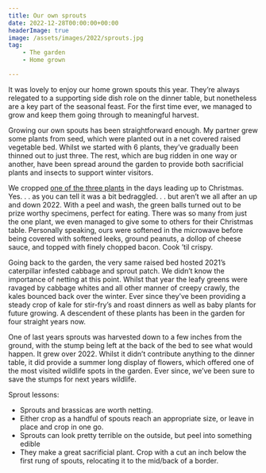 ```yaml
---
title: Our own sprouts
date: 2022-12-28T00:00:00+00:00
headerImage: true
image: /assets/images/2022/sprouts.jpg
tag: 
    - The garden
    - Home grown

---
```


It was lovely to enjoy our home grown spouts this year. They’re always relegated to a supporting side dish role on the dinner table, but nonetheless are a key part of the seasonal feast. For the first time ever, we managed to grow and keep them going through to meaningful harvest.

Growing our own spouts has been straightforward enough. My partner grew some plants from seed, which were planted out in a net covered raised vegetable bed. Whilst we started with 6 plants, they’ve gradually been thinned out to just three. The rest, which are bug ridden in one way or another, have been spread around the garden to provide both sacrificial plants and insects to support winter visitors.

We cropped [one of the three plants](https://youtube.com/shorts/V1VsDl6_ggw) in the days leading up to Christmas. Yes. . . as you can tell it was a bit bedraggled. . . but aren’t we all after an up and down 2022. With a peel and wash, the green balls turned out to be prize worthy specimens, perfect for eating. There was so many from just the one plant, we even managed to give some to others for their Christmas table. Personally speaking, ours were softened in the microwave before being covered with softened leeks, ground peanuts, a dollop of cheese sauce, and topped with finely chopped bacon. Cook ’til crispy.

Going back to the garden, the very same raised bed hosted 2021’s caterpillar infested cabbage and sprout patch. We didn’t know the importance of netting at this point. Whilst that year the leafy greens were ravaged by cabbage whites and all other manner of creepy crawly, the kales bounced back over the winter. Ever since they’ve been providing a steady crop of kale for stir-fry’s and roast dinners as well as baby plants for future growing. A descendent of these plants has been in the garden for four straight years now.

One of last years sprouts was harvested down to a few inches from the ground, with the stump being left at the back of the bed to see what would happen. It grew over 2022. Whilst it didn’t contribute anything to the dinner table, it did provide a summer long display of flowers, which offered one of the most visited wildlife spots in the garden. Ever since, we’ve been sure to save the stumps for next years wildlife.

Sprout lessons:

- Sprouts and brassicas are worth netting.
- Either crop as a handful of spouts reach an appropriate size, or leave in place and crop in one go.
- Sprouts can look pretty terrible on the outside, but peel into something edible
- They make a great sacrificial plant. Crop with a cut an inch below the first rung of spouts, relocating it to the mid/back of a border.

